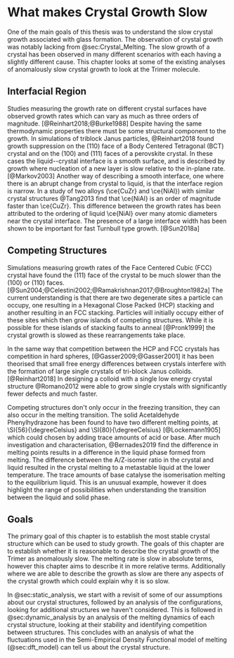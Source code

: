 # What makes Crystal Growth Slow

One of the main goals of this thesis
was to understand the slow crystal growth associated with glass formation.
The observation of crystal growth was notably lacking from @sec:Crystal_Melting.
The slow growth of a crystal has been observed in many different scenarios
with each having a slightly different cause.
This chapter looks at some of the existing analyses of
anomalously slow crystal growth to look at the Trimer molecule.

## Interfacial Region

Studies measuring the growth rate
on different crystal surfaces
have observed growth rates
which can vary as much as three orders of magnitude. [@Reinhart2018;@Burke1988]
Despite having the same thermodynamic properties
there must be some structural component to the growth.
In simulations of triblock Janus particles,
@Reinhart2018 found growth suppression on
the (110) face of a Body Centered Tetragonal (BCT) crystal
and on the (100) and (111) faces of a perovskite crystal.
In these cases the liquid--crystal interface is a smooth surface,
and is described by growth where nucleation of a new layer
is slow relative to the in-plane rate. [@Markov2003]
Another way of describing a smooth interface,
one where there is an abrupt change from crystal to liquid,
is that the interface region is narrow.
In a study of two alloys (\ce{CuZr} and \ce{NiAl}) with similar crystal structures
@Tang2013 find that \ce{NiAl} is an order of magnitude faster than \ce{CuZr}.
This difference between the growth rates has been attributed to
the ordering of liquid \ce{NiAl} over many atomic diameters near the crystal interface.
The presence of a large interface width
has been shown to be important for fast Turnbull type growth. [@Sun2018a]

## Competing Structures

Simulations measuring growth rates of the Face Centered Cubic (FCC) crystal
have found the (111) face of the crystal to be much slower than
the (100) or (110) faces. [@Sun2004;@Celestini2002;@Ramakrishnan2017;@Broughton1982a]
The current understanding is that there are two degenerate sites a particle can occupy,
one resulting in a Hexagonal Close Packed (HCP) stacking and another resulting in an FCC stacking.
Particles will initially occupy either of these sites
which then grow islands of competing structures.
While it is possible for these islands of stacking faults to anneal [@Pronk1999]
the crystal growth is slowed as these rearrangements take place.

In the same way that competition between the HCP and FCC crystals
has competition in hard spheres, [@Gasser2009;@Gasser2001]
it has been theorised that small free energy differences between crystals
interfere with the formation of large single crystals of tri-block Janus colloids. [@Reinhart2018]
In designing a colloid with a single low energy crystal structure
@Romano2012 were able to grow single crystals
with significantly fewer defects and much faster.

Competing structures don't only occur in the freezing transition,
they can also occur in the melting transition.
The solid Acetaldehyde Phenylhydrazone has been found to have
two different melting points,
at \SI{56}{\degreeCelsius} and \SI{80}{\degreeCelsius} [@Lockemann1905]
which could chosen by adding trace amounts of acid or base.
After much investigation and characterisation,
@Bernades2019 find the difference in melting points
results in a difference in the liquid phase formed from melting.
The difference between the A/Z-isomer ratio in the crystal and liquid
resulted in the crystal melting to a metastable liquid at the lower temperature.
The trace amounts of base catalyse the isomerisation
melting to the equilibrium liquid.
This is an unusual example,
however it does highlight the range of possibilities
when understanding the transition between the liquid and solid phase.

## Goals

The primary goal of this chapter is to establish
the most stable crystal structure
which can be used to study growth.
The goals of this chapter are to establish whether
it is reasonable to describe the crystal growth
of the Trimer as anomalously slow.
The melting rate is slow in absolute terms,
however this chapter aims to describe it in more relative terms.
Additionally where we are able to describe the growth as slow
are there any aspects of the crystal growth
which could explain why it is so slow.

In @sec:static_analysis, we start with
a revisit of some of our assumptions about our crystal structures,
followed by an analysis of the configurations,
looking for additional structures we haven't considered.
This is followed in @sec:dynamic_analysis by
an analysis of the melting dynamics of each crystal structure,
looking at their stability and identifying competition between structures.
This concludes with an analysis of what the fluctuations used
in the Semi-Empirical Density Functional model of melting (@sec:dft_model)
can tell us about the crystal structure.
